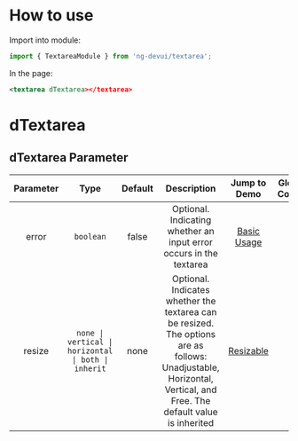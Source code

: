 # How to use

Import into module:

```ts
import { TextareaModule } from 'ng-devui/textarea';
```

In the page:

```xml
<textarea dTextarea></textarea>
```
# dTextarea
## dTextarea Parameter

|  Parameter  |          Type         |           Default           |          Description          |         Jump to Demo         |Global Config| 
| :----------------: | :---------: | :-----------------------------------------: | :---: | :----------------------------------------------------------------------------------: | --------------------------------------------- |
|    error    |                        `boolean`                           |   false  | Optional. Indicating whether an input error occurs in the textarea | [Basic Usage](demo#basic-usage) |
|   resize    |     `none \| vertical \| horizontal \| both \| inherit`    |   none   | Optional. Indicates whether the textarea can be resized. The options are as follows: Unadjustable, Horizontal, Vertical, and Free. The default value is inherited | [Resizable](demo#resize) |
